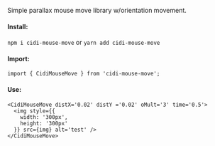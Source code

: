Simple parallax mouse move library w/orientation movement.

#### Install:

`npm i cidi-mouse-move` or `yarn add cidi-mouse-move`

#### Import:

`import { CidiMouseMove } from 'cidi-mouse-move';`

#### Use:
```
<CidiMouseMove distX='0.02' distY ='0.02' oMult='3' time='0.5'>
  <img style={{
    width: '300px',
    height: '300px'
  }} src={img} alt='test' />
</CidiMouseMove>
```
